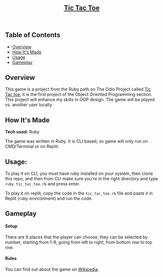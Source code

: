 <h2 align="center"><u>Tic Tac Toe</u></h2>

<p align="center">
<br>
</p>

## Table of Contents
+ [Overview](#overview)
+ [How It's Made](#how_its_made)
+ [Usage](#usage)
+ [Gameplay](#gameplay)

## Overview <a name = "overview"></a>

This game is a project from the Ruby path on The Odin Project called [Tic Tac toe](https://www.theodinproject.com/lessons/ruby-tic-tac-toe), it is the first project of the Object Oriented Programming section. This project will enhance my skills in OOP design. The game will be played vs. another user locally.

## How It's Made <a name = "how_its_made"></a>

**Tech used:** Ruby

The game was written in Ruby. It is CLI based, so game will only run on CMD/Terminal or on Replit.

## Usage: <a name = "usage"></a>

To play it on CLI, you must have ruby installed on your system, then clone this repo, and then from CLI make sure you're in the right directory and type ```ruby tic_tac_toe.rb```  and press enter.

To play it on replit, copy the code in the `tic_tac_toe.rb` file and paste it in Replit (ruby environment) and run the code.

## Gameplay <a name = "gameplay"></a>

#### Setup

There are 9 places that the player can choose, they can be selected by number, starting from 1-9, going from left to right, from bottom row to top row.

#### Rules

You can find out about the game on [Wikipedia](https://en.wikipedia.org/wiki/Tic-tac-toe).
